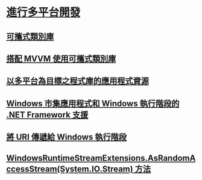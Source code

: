 # [進行多平台開發](index.md)
## [可攜式類別庫](cross-platform-development-with-the-portable-class-library.md)
## [搭配 MVVM 使用可攜式類別庫](using-portable-class-library-with-model-view-view-model.md)
## [以多平台為目標之程式庫的應用程式資源](app-resources-for-libraries-that-target-multiple-platforms.md)
## [Windows 市集應用程式和 Windows 執行階段的 .NET Framework 支援](support-for-windows-store-apps-and-windows-runtime.md)
## [將 URI 傳遞給 Windows 執行階段](passing-a-uri-to-the-windows-runtime.md)
## [WindowsRuntimeStreamExtensions.AsRandomAccessStream(System.IO.Stream) 方法](windowsruntimestreamextensions-asrandomaccessstream-method.md)
